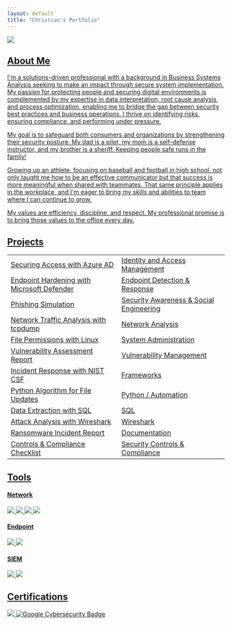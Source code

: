 ```yaml
---
layout: default
title: "Christian's Portfolio"
---
```

<a href="https://linkedin.com/in/christian-arlington-136695239/"><img src="https://img.shields.io/badge/-LinkedIn-0072b1?&style=for-the-badge&logo=linkedin&logoColor=white" /></a> <a href="https://docs.google.com/document/d/1ff5ec5qhqCpcF_ydx_v9Y9o9mxQ7wdpGEV9ekTN0t1M/edit?usp=sharing" />



## About Me

I'm a solutions-driven professional with a background in Business Systems Analysis seeking to make an impact through secure system implementation. My passion for protecting people and securing digital environments is complemented by my expertise in data interpretation, root cause analysis, and process optimization, enabling me to bridge the gap between security best practices and business operations. I thrive on identifying risks, ensuring compliance, and performing under pressure. 

My goal is to safeguard both consumers and organizations by strengthening their security posture. My dad is a pilot, my mom is a self-defense instructor, and my brother is a sheriff. Keeping people safe runs in the family! 

Growing up an athlete, focusing on baseball and football in high school, not only taught me how to be an effective communicator but that success is more meaningful when shared with teammates. That same principle applies in the workplace, and I'm eager to bring my skills and abilities to team where I can continue to grow.  

My values are efficiency, discipline, and respect. My professional promise is to bring those values to the office every day.  

## Projects

|                                          |           |
|-----------------------------------------------|----------------------------|
| <a href="https://docs.google.com/document/d/1pNYq3kmROa6xtqSyjoV58eo8j1ANyO--g38V3wEYp64/edit?usp=sharing">Securing Access with Azure AD</a>         | Identity and Access Management |
| <a href="https://docs.google.com/document/d/1Ir-lxCoDhoxXAvzhG5jXkS28WyAmRlXCuTXn6e1GCZc/edit?usp=sharing">Endpoint Hardening with Microsoft Defender</a>         | Endpoint Detection & Response |
| <a href="https://docs.google.com/document/d/1FCyotqo3tezu3v9u1fy3YhqvtGabQ9LDkCCuIX6Tc-c/edit?usp=sharing">Phishing Simulation</a>                  | Security Awareness & Social Engineering |
| <a href="https://docs.google.com/document/d/1dKcUKgUHNRPf7rZUAtOLStviQ4GEVQiYBmxbvJL364U/edit?usp=sharing&resourcekey=0-CPyrpb9gX69jUJqpWc_4uA">Network Traffic Analysis with tcpdump</a> | Network Analysis |
| <a href="https://docs.google.com/document/d/1mHzzMkoGJWYwpaf3QGYO_4PgpQxvD67iRrvqFD9ys68/edit?usp=sharing&resourcekey=0-9wuhXTELuyWNIrnAp59TpA">File Permissions with Linux</a>          | System Administration |
| <a href="https://docs.google.com/document/d/19Air-hwzGRwNwqDVvFA8MvxRVftshoJ7HXmmvQSWqi0/edit?usp=sharing&resourcekey=0-fo6f30KPI6J28ALBqPA2oA">Vulnerability Assessment Report</a>      | Vulnerability Management |
| <a href="https://docs.google.com/document/d/15qlSTKYAkqm3AAvgFRFZoghNr4NtGUtrH5JfwZAPLWo/edit?usp=sharing&resourcekey=0-NJVZEc-4ruODAMtvdx75TQ">Incident Response with NIST CSF</a> | Frameworks |
| <a href="https://docs.google.com/document/d/1ZFyJYea8fbIDALBzt-v-5n4SGFLYj4eXLmEd0TKaEOI/edit?usp=sharing">Python Algorithm for File Updates</a>                  | Python / Automation |
| <a href="https://docs.google.com/document/d/1L8d_cpQD_-xV2IPCbiInrvg6627wIuWgvi-hBHu_ujI/edit?usp=sharing&resourcekey=0-TMPUlzyR5A5Uswtzb_jfZg">Data Extraction with SQL</a> | SQL |
| <a href="https://docs.google.com/document/d/1exUJgwg1o47dFe8iWgn6AfSbu2QESnis_6dm4DdTOOk/edit?usp=sharing">Attack Analysis with Wireshark</a> | Wireshark |
| <a href="https://docs.google.com/document/d/1lcyTE3fYRZhmVcYnP5b5ibVetV5eBDtAf8mTd04vi2U/edit?usp=sharing">Ransomware Incident Report</a>                  | Documentation |
| <a href="https://docs.google.com/document/d/188n2fDlUT3fJWzVnCsnQ4iIG1t3ovd0vDdq6FaK-XtE/edit?usp=sharing">Controls & Compliance Checklist</a>                  | Security Controls & Compliance |

## Tools

#### Network
<div>
<img src="https://img.shields.io/badge/-Wireshark-1679A7?&style=for-the-badge&logo=Wireshark&logoColor=white" />
<img src="https://img.shields.io/badge/-Nmap-5A5A5A?&style=for-the-badge&logo=Nmap&logoColor=white" />
<img src="https://img.shields.io/badge/-Suricata-EF3B2D?&style=for-the-badge&logo=Suricata&logoColor=white" />
<img src="https://img.shields.io/badge/-tcpdump-777BB4?style=for-the-badge&logo=tcpdump&logoColor=white" />
</div>

#### Endpoint
<div>
    <img src="https://img.shields.io/badge/-Microsoft_Defender_for_Endpoint-00A4EF?&style=for-the-badge&logo=Microsoft&logoColor=white" />
    <img src="https://img.shields.io/badge/-CrowdStrike-E00?&style=for-the-badge&logo=CrowdStrike&logoColor=white" />
</div>

#### SIEM
<div>
    <img src="https://img.shields.io/badge/-Splunk-000000?&style=for-the-badge&logo=Splunk&logoColor=white" />
    <img src="https://img.shields.io/badge/-Microsoft_Sentinel-0078D4?&style=for-the-badge&logo=Microsoft&logoColor=white" />
</div>

## Certifications

<div>
<a href="https://www.credly.com/badges/12b38342-05d0-4901-803e-05b55a3c2281/public_url">
    <img src="https://img.shields.io/badge/-Security%2B-FF0000?&style=for-the-badge&logo=CompTIA&logoColor=white" /> 
<a href="https://coursera.org/share/4c66e549df20ab3db742156c9f5233c8"><img src="https://img.shields.io/badge/Google%20Cybersecurity-4285F4?style=for-the-badge&logo=google&logoColor=white" alt="Google Cybersecurity Badge" />
<div>

